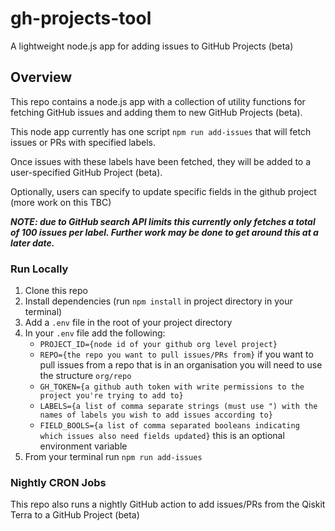 # gh-projects-tool
A lightweight node.js app for adding issues to GitHub Projects (beta)

## Overview

This repo contains a node.js app with a collection of utility functions for fetching GitHub issues and adding them to new GitHub Projects (beta). 

This node app currently has one script `npm run add-issues` that will fetch issues or PRs with specified labels.

Once issues with these labels have been fetched, they will be added to a user-specified GitHub Project (beta).

Optionally, users can specify to update specific fields in the github project (more work on this TBC)

***NOTE: due to GitHub search API limits this currently only fetches a total of 100 issues per label. Further work may be done to get around this at a later date.***

### Run Locally

1. Clone this repo
2. Install dependencies (run `npm install` in project directory in your terminal)
3. Add a `.env` file in the root of your project directory
4. In your `.env` file add the following:
    * `PROJECT_ID={node id of your github org level project}`
    * `REPO={the repo you want to pull issues/PRs from}` if you want to pull issues from a repo that is in an organisation you will need to use the structure `org/repo`
    * `GH_TOKEN={a github auth token with write permissions to the project you're trying to add to}`
    * `LABELS={a list of comma separate strings (must use ") with the names of labels you wish to add issues according to}`
    * `FIELD_BOOLS={a list of comma separated booleans indicating which issues also need fields updated}` this is an optional environment variable
6. From your terminal run `npm run add-issues`

### Nightly CRON Jobs
This repo also runs a nightly GitHub action to add issues/PRs from the Qiskit Terra to a GitHub Project (beta)
